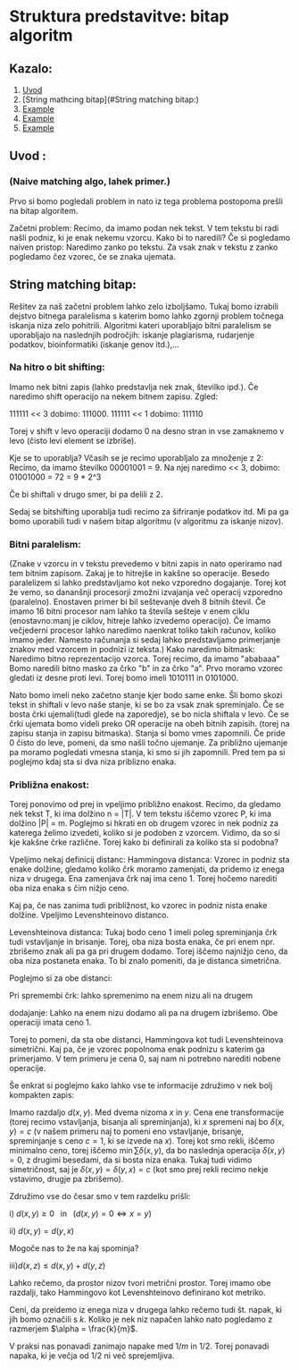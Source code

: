 # Struktura predstavitve: bitap algoritm
## Kazalo:
1. [Uvod](#uvod)
2. [String mathcing bitap](#String matching bitap:)
3. [Example](#example)
4. [Example](#example)
5. [Example](#example)

## Uvod  <a name="uvod"></a> :  
### (Naive matching algo, lahek primer.)
Prvo si bomo pogledali problem in nato iz tega problema postopoma prešli na bitap algoritem.

Začetni problem:
Recimo, da imamo podan nek tekst. V tem tekstu bi radi našli podniz, ki je enak nekemu vzorcu. Kako bi to naredili? Če si pogledamo naiven pristop: Naredimo zanko po tekstu. Za vsak znak v tekstu z zanko pogledamo čez vzorec, če se znaka ujemata.

## String matching bitap:
Rešitev za naš začetni problem lahko zelo izboljšamo. Tukaj bomo izrabili dejstvo bitnega paralelisma s katerim bomo lahko zgornji problem točnega iskanja niza zelo pohitrili.
Algoritmi kateri uporabljajo bitni paralelism se uporabljajo na naslednjih področjih: iskanje plagiarisma, rudarjenje podatkov, bioinformatiki (iskanje genov itd.),...

### Na hitro o bit shifting:
Imamo nek bitni zapis (lahko predstavlja nek znak, številko ipd.). Če naredimo shift operacijo na nekem bitnem zapisu. Zgled:

111111 << 3 dobimo: 111000.
111111 << 1 dobimo: 111110

Torej v shift v levo operaciji dodamo 0 na desno stran in vse zamaknemo v levo (čisto levi element se izbriše).

Kje se to uporablja? Včasih se je recimo uporabljalo za množenje z $2$: 
Recimo, da imamo številko 00001001 = 9.
Na njej naredimo << 3, dobimo: 01001000 = 72 = 9 * 2^3

Če bi shiftali v drugo smer, bi pa delili z 2.

Sedaj se bitshifting uporablja tudi recimo za šifriranje podatkov itd. Mi pa ga bomo uporabili tudi v našem bitap algoritmu (v algoritmu za iskanje nizov).

### Bitni paralelism:
(Znake v vzorcu in v tekstu prevedemo v bitni zapis in nato operiramo nad tem bitnim zapisom. Zakaj je to hitrejše in kakšne so operacije. Besedo paralelizem si lahko predstavljamo kot neko vzporedno dogajanje. Torej kot že vemo, so dananšnji procesorji zmožni izvajanja več operacij vzporedno (paralelno). Enostaven primer bi bil seštevanje dveh 8 bitnih števil. Če imamo 16 bitni procesor nam lahko ta števila sešteje v enem ciklu (enostavno:manj je ciklov, hitreje lahko izvedemo operacijo). Če imamo večjederni procesor lahko naredimo naenkrat toliko takih računov, koliko imamo jeder. Namesto računanja si sedaj lahko predstavljamo primerjanje znakov med vzorcem in podnizi iz teksta.) 
Kako naredimo bitmask: Naredimo bitno reprezentacijo vzorca. Torej recimo, da imamo "ababaaa" Bomo naredili bitno masko za črko "b" in za črko "a". Prvo moramo vzorec gledati iz desne proti levi. Torej bomo imeli 1010111 in 0101000. 

Nato bomo imeli neko začetno stanje kjer bodo same enke. Šli bomo skozi tekst in shiftali v levo naše stanje, ki se bo za vsak znak spreminjalo. Če se bosta črki ujemali(tudi glede na zaporedje), se bo nicla shiftala v levo. Če se črki ujemata bomo videli preko OR operacije na obeh bitnih zapisih. (torej na zapisu stanja in zapisu bitmaska). Stanja si bomo vmes zapomnili. Če pride 0 čisto do leve, pomeni, da smo našli točno ujemanje. Za približno ujemanje pa moramo pogledati vmesna stanja, ki smo si jih zapomnili. Pred tem pa si poglejmo kdaj sta si dva niza priblizno enaka.

### Približna enakost:
Torej ponovimo od prej in vpeljimo približno enakost.
Recimo, da gledamo  nek tekst T, ki ima dolžino n = |T|. V tem tekstu iščemo vzorec P, ki ima dolžino |P| = m. 
Poglejmo si hkrati en ob drugem vzorec in nek podniz za katerega želimo izvedeti, koliko si je podoben z vzorcem. Vidimo, da so si kje kakšne črke različne. Torej kako bi definirali za koliko sta si podobna? 

Vpeljimo nekaj definicij distanc:
Hammingova distanca: Vzorec in podniz sta enake dolžine, gledamo koliko črk moramo zamenjati, da pridemo iz enega niza v drugega. Ena zamenjava črk naj ima ceno 1. Torej hočemo narediti oba niza enaka s čim nižjo ceno.

Kaj pa, če nas zanima tudi približnost, ko vzorec in podniz nista enake dolžine. Vpeljimo Levenshteinovo distanco.

Levenshteinova distanca: Tukaj bodo ceno 1 imeli poleg spreminjanja črk tudi vstavljanje in brisanje. Torej, oba niza bosta enaka, če pri enem npr. zbrišemo znak ali pa ga pri drugem dodamo. Torej iščemo najnižjo ceno, da oba niza postaneta enaka. To bi znalo pomeniti, da je distanca simetrična.

Poglejmo si za obe distanci: 

Pri spremembi črk: lahko spremenimo na enem nizu ali na drugem

dodajanje: Lahko na enem nizu dodamo ali pa na drugem izbrišemo. Obe operaciji imata ceno 1.

Torej to pomeni, da sta obe distanci, Hammingova kot tudi Levenshteinova simetrični. Kaj pa, če je vzorec popolnoma enak podnizu s katerim ga primerjamo. V tem primeru je cena 0, saj nam ni potrebno narediti nobene operacije. 

Še enkrat si poglejmo kako lahko vse te informacije združimo v nek bolj kompakten zapis:

Imamo razdaljo $d(x,y)$. Med dvema nizoma $x$ in $y$. Cena ene transformacije (torej recimo vstavljanja, bisanja ali spreminjanja), ki $x$ spremeni naj bo $\delta(x,y) = c$ (v našem primeru naj to pomeni eno vstavljanje, brisanje, spreminjanje s ceno $c = 1$, ki se izvede na $x$). Torej kot smo rekli, iščemo minimalno ceno, torej iščemo $\min \sum \delta(x,y)$, da bo naslednja operacija $\delta(x,y) = 0$, z drugimi besedami, da si bosta niza enaka. Tukaj tudi vidimo simetričnost, saj je $\delta(x,y) = \delta(y,x) = c$ (kot smo prej rekli recimo nekje vstavimo, drugje pa zbrišemo).

Združimo vse do česar smo v tem razdelku prišli: 

i) $d(x,y) \geq 0 \,\,\,$ in $\,\,\,(d(x,y) = 0 \iff x = y)$

ii) $d(x,y) = d(y,x)$ 

Mogoče nas to že na kaj spominja?

iii)$d(x,z) \leq d(x,y) + d(y,z)$

Lahko rečemo, da prostor nizov tvori metrični prostor. Torej imamo obe razdalji, tako Hammingovo kot Levenshteinovo definirano kot metriko.

Ceni, da preidemo iz enega niza v drugega lahko rečemo tudi št. napak, ki jih bomo označili s $k$. Koliko je nek niz napačen lahko nato pogledamo z razmerjem $\alpha = \frac{k}{m}$. 

V praksi nas ponavadi zanimajo napake med $1/m$ in $1/2$. Torej ponavadi napaka, ki je večja od $1/2$ ni več sprejemljiva.